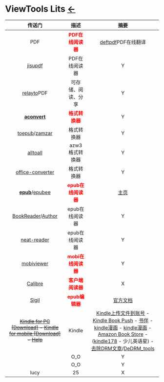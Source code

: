 # ViewTools Lits  [←](index.md)

| 传送门 | 描述 | 摘要 |
|:---:|:---:|:---:|
| PDF | <font color="#ff0000"><b>PDF在线阅读器</b></font> | [deftpdf](https://deftpdf.com/zh/translate#)PDF在线翻译 |
| [jisupdf](http://web.jisupdf.com/) | PDF在线阅读器 | Y |
| [relayto](https://relayto.com/-17/docs)PDF | 可存储、阅读、分享 | Y |
| __[aconvert](https://www.aconvert.com/cn/ebook/epub-to-mobi/)__ | <font color="#ff0000"><b>格式转换器</b></font> | Y |
| [toepub](https://toepub.com/zh/)/[zamzar](https://www.zamzar.com/) | 格式转换器 | Y |
| [alltoall](https://www.alltoall.net/%e7%94%b5%e5%ad%90%e4%b9%a6/) | azw3格式转换器 | Y |
| [office-converter](https://cn.office-converter.com/ebook-converter) | 格式转换器 | Y |
| __[epub](https://epub.liumingye.cn/)__/[epubee](http://cn.epubee.com/) | <font color="#ff0000"><b>epub在线阅读器</b></font> | [主页](https://tool.liumingye.cn/) |
| [BookReader](https://ztftrue.github.io/BookReader/)/[Author](https://github.com/ztftrue/BookReader/) | epub在线阅读器 | Y |
| [neat-reader](https://www.neat-reader.cn/webapp#/) | epub在线阅读器 | Y |
| [mobiviewer](https://imclient.herokuapp.com/mobiviewer/) | <font color="#ff0000"><b>mobi在线阅读器</b></font> | Y |
| [Calibre](https://calibre-ebook.com/) | <font color="#ff0000"><b>客户端阅读器</b></font> | X |
| [Sigil](https://github.com/Sigil-Ebook/Sigil/releases) | <font color="#ff0000"><b>epub编辑器</b></font> | [官方文档](https://sigil-ebook.com/) |
| ~~[Kindle for PC [Download]](https://www.amazon.com/Amazon-Digital-Services-LLC-Download/dp/B00UB76290) - [Kindle for mobile [Download]](https://www.amazon.com/b?ie=UTF8&node=16571048011) - [Help](https://www.amazon.com/gp/help/customer/display.html?nodeId=GZSM7D8A85WKPYYD)~~| Kindle | [Kindle上传文件到账号](https://www.amazon.com/gp/sendtokindle) - [Kindle Book Push](https://book.einverne.info/) - [书伴](https://bookfere.com/ebook) - [kindle漫画](http://www.kindlecomic.net/) - [kindle漫画](http://vol.moe/) - [Amazon Book Store](https://www.amazon.cn/b?ie=UTF8&node=1987669071) - ([kindle178](http://www.kindle178.com/) - 少儿英语星) - [去除DRM文章](https://thatinterpreter.net/kindle-drm/)/[DeDRM_tools](https://github.com/apprenticeharper/DeDRM_tools/releases) |
| []() | O_O | Y |
| []() | O_O | Y |
| lucy | 25 | X |
